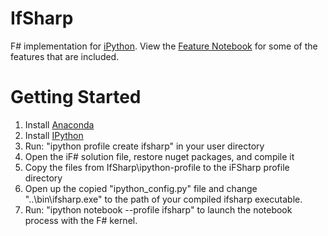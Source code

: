 # IfSharp
F# implementation for [iPython](http://ipython.org). View the [Feature Notebook](http://nbviewer.ipython.org/github/BayardRock/IfSharp/blob/master/Feature%20Notebook.ipynb) for some of the features that are included.

# Getting Started
1. Install [Anaconda](http://continuum.io/downloads)
2. Install [IPython](http://ipython.org/install.html)
3. Run: "ipython profile create ifsharp" in your user directory
4. Open the iF# solution file, restore nuget packages, and compile it
5. Copy the files from IfSharp\ipython-profile to the iFSharp profile directory
6. Open up the copied "ipython_config.py" file and change "..\\bin\\ifsharp.exe" to the path of your compiled ifsharp executable.
7. Run: "ipython notebook --profile ifsharp" to launch the notebook process with the F# kernel.
